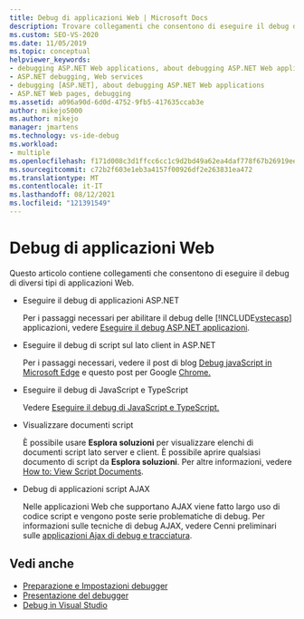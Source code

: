 ```yaml
---
title: Debug di applicazioni Web | Microsoft Docs
description: Trovare collegamenti che consentono di eseguire il debug di diversi tipi di applicazioni Web, ad esempio app ASP.NET, app JavaScript e TypeScript o app script AJAX.
ms.custom: SEO-VS-2020
ms.date: 11/05/2019
ms.topic: conceptual
helpviewer_keywords:
- debugging ASP.NET Web applications, about debugging ASP.NET Web applications
- ASP.NET debugging, Web services
- debugging [ASP.NET], about debugging ASP.NET Web applications
- ASP.NET Web pages, debugging
ms.assetid: a096a90d-6d0d-4752-9fb5-417635ccab3e
author: mikejo5000
ms.author: mikejo
manager: jmartens
ms.technology: vs-ide-debug
ms.workload:
- multiple
ms.openlocfilehash: f171d008c3d1ffcc6cc1c9d2bd49a62ea4daf778f67b26919ee42599dafeb40e
ms.sourcegitcommit: c72b2f603e1eb3a4157f00926df2e263831ea472
ms.translationtype: MT
ms.contentlocale: it-IT
ms.lasthandoff: 08/12/2021
ms.locfileid: "121391549"
---
```

# <a name="debugging-web-applications"></a>Debug di applicazioni Web

Questo articolo contiene collegamenti che consentono di eseguire il debug di diversi tipi di applicazioni Web.

- Eseguire il debug di applicazioni ASP.NET

  Per i passaggi necessari per abilitare il debug delle [!INCLUDE[vstecasp](../code-quality/includes/vstecasp_md.md)] applicazioni, vedere [Eseguire il debug ASP.NET applicazioni](how-to-enable-debugging-for-aspnet-applications.md).

- Eseguire il debug di script sul lato client in ASP.NET

  Per i passaggi necessari, vedere il post di blog [Debug javaScript in Microsoft Edge](https://devblogs.microsoft.com/visualstudio/debug-javascript-in-microsoft-edge-from-visual-studio/) e questo post per Google [Chrome.](https://devblogs.microsoft.com/aspnet/client-side-debugging-of-asp-net-projects-in-google-chrome)

- Eseguire il debug di JavaScript e TypeScript

  Vedere [Eseguire il debug di JavaScript e TypeScript.](../javascript/debug-nodejs.md)

- Visualizzare documenti script

  È possibile usare **Esplora soluzioni** per visualizzare elenchi di documenti script lato server e client. È possibile aprire qualsiasi documento di script da **Esplora soluzioni**. Per altre informazioni, vedere [How to: View Script Documents](../debugger/how-to-view-script-documents.md).

- Debug di applicazioni script AJAX

  Nelle applicazioni Web che supportano AJAX viene fatto largo uso di codice script e vengono poste serie problematiche di debug. Per informazioni sulle tecniche di debug AJAX, vedere Cenni preliminari sulle [applicazioni Ajax di debug e tracciatura](/previous-versions/bb398817(v=vs.140)).

## <a name="see-also"></a>Vedi anche

- [Preparazione e Impostazioni debugger](../debugger/debugger-settings-and-preparation.md)
- [Presentazione del debugger](../debugger/debugger-feature-tour.md)
- [Debug in Visual Studio](../debugger/index.yml)